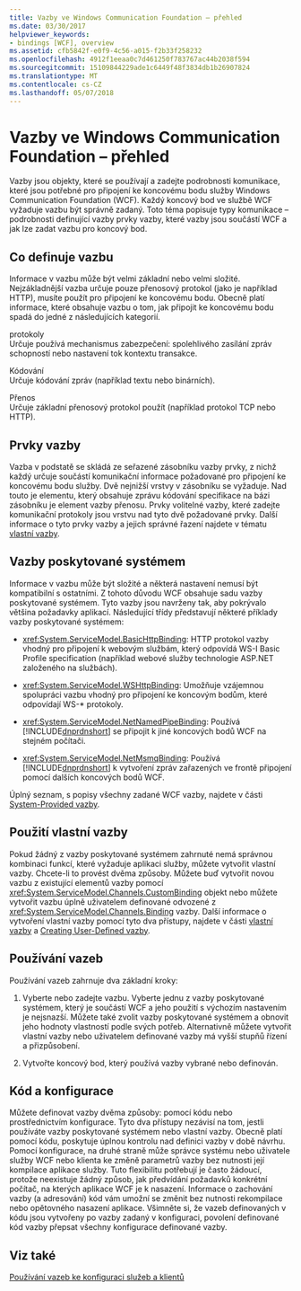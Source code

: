 ```yaml
---
title: Vazby ve Windows Communication Foundation – přehled
ms.date: 03/30/2017
helpviewer_keywords:
- bindings [WCF], overview
ms.assetid: cfb5842f-e0f9-4c56-a015-f2b33f258232
ms.openlocfilehash: 4912f1eeaa0c7d461250f783767ac44b2038f594
ms.sourcegitcommit: 15109844229ade1c6449f48f3834db1b26907824
ms.translationtype: MT
ms.contentlocale: cs-CZ
ms.lasthandoff: 05/07/2018
---
```

# <a name="windows-communication-foundation-bindings-overview"></a>Vazby ve Windows Communication Foundation – přehled
Vazby jsou objekty, které se používají a zadejte podrobnosti komunikace, které jsou potřebné pro připojení ke koncovému bodu služby Windows Communication Foundation (WCF). Každý koncový bod ve službě WCF vyžaduje vazbu být správně zadaný. Toto téma popisuje typy komunikace – podrobnosti definující vazby prvky vazby, které vazby jsou součástí WCF a jak lze zadat vazbu pro koncový bod.  
  
## <a name="what-a-binding-defines"></a>Co definuje vazbu  
 Informace v vazbu může být velmi základní nebo velmi složité. Nejzákladnější vazba určuje pouze přenosový protokol (jako je například HTTP), musíte použít pro připojení ke koncovému bodu. Obecně platí informace, které obsahuje vazbu o tom, jak připojit ke koncovému bodu spadá do jedné z následujících kategorií.  
  
 protokoly  
 Určuje používá mechanismus zabezpečení: spolehlivého zasílání zpráv schopností nebo nastavení tok kontextu transakce.  
  
 Kódování  
 Určuje kódování zpráv (například textu nebo binárních).  
  
 Přenos  
 Určuje základní přenosový protokol použít (například protokol TCP nebo HTTP).  
  
## <a name="the-elements-of-a-binding"></a>Prvky vazby  
 Vazba v podstatě se skládá ze seřazené zásobníku vazby prvky, z nichž každý určuje součástí komunikační informace požadované pro připojení ke koncovému bodu služby. Dvě nejnižší vrstvy v zásobníku se vyžaduje. Nad touto je elementu, který obsahuje zprávu kódování specifikace na bázi zásobníku je element vazby přenosu. Prvky volitelné vazby, které zadejte komunikační protokoly jsou vrstvu nad tyto dvě požadované prvky. Další informace o tyto prvky vazby a jejich správné řazení najdete v tématu [vlastní vazby](../../../docs/framework/wcf/extending/custom-bindings.md).  
  
## <a name="system-provided-bindings"></a>Vazby poskytované systémem  
 Informace v vazbu může být složité a některá nastavení nemusí být kompatibilní s ostatními. Z tohoto důvodu WCF obsahuje sadu vazby poskytované systémem. Tyto vazby jsou navrženy tak, aby pokrývalo většina požadavky aplikací. Následující třídy představují některé příklady vazby poskytované systémem:  
  
-   <xref:System.ServiceModel.BasicHttpBinding>: HTTP protokol vazby vhodný pro připojení k webovým službám, který odpovídá WS-I Basic Profile specification (například webové služby technologie ASP.NET založeného na službách).  
  
-   <xref:System.ServiceModel.WSHttpBinding>: Umožňuje vzájemnou spolupráci vazbu vhodný pro připojení ke koncovým bodům, které odpovídají WS-* protokoly.  
  
-   <xref:System.ServiceModel.NetNamedPipeBinding>: Používá [!INCLUDE[dnprdnshort](../../../includes/dnprdnshort-md.md)] se připojit k jiné koncových bodů WCF na stejném počítači.  
  
-   <xref:System.ServiceModel.NetMsmqBinding>: Používá [!INCLUDE[dnprdnshort](../../../includes/dnprdnshort-md.md)] k vytvoření zpráv zařazených ve frontě připojení pomocí dalších koncových bodů WCF.  
  
 Úplný seznam, s popisy všechny zadané WCF vazby, najdete v části [System-Provided vazby](../../../docs/framework/wcf/system-provided-bindings.md).  
  
## <a name="using-your-own-bindings"></a>Použití vlastní vazby  
 Pokud žádný z vazby poskytované systémem zahrnuté nemá správnou kombinaci funkcí, které vyžaduje aplikaci služby, můžete vytvořit vlastní vazby. Chcete-li to provést dvěma způsoby. Můžete buď vytvořit novou vazbu z existující elementů vazby pomocí <xref:System.ServiceModel.Channels.CustomBinding> objekt nebo můžete vytvořit vazbu úplně uživatelem definované odvozené z <xref:System.ServiceModel.Channels.Binding> vazby. Další informace o vytvoření vlastní vazby pomocí tyto dva přístupy, najdete v části [vlastní vazby](../../../docs/framework/wcf/extending/custom-bindings.md) a [Creating User-Defined vazby](../../../docs/framework/wcf/extending/creating-user-defined-bindings.md).  
  
## <a name="using-bindings"></a>Používání vazeb  
 Používání vazeb zahrnuje dva základní kroky:  
  
1.  Vyberte nebo zadejte vazbu. Vyberte jednu z vazby poskytované systémem, který je součástí WCF a jeho použití s výchozím nastavením je nejsnazší. Můžete také zvolit vazby poskytované systémem a obnovit jeho hodnoty vlastností podle svých potřeb. Alternativně můžete vytvořit vlastní vazby nebo uživatelem definované vazby má vyšší stupňů řízení a přizpůsobení.  
  
2.  Vytvořte koncový bod, který používá vazby vybrané nebo definován.  
  
## <a name="code-and-configuration"></a>Kód a konfigurace  
 Můžete definovat vazby dvěma způsoby: pomocí kódu nebo prostřednictvím konfigurace. Tyto dva přístupy nezávisí na tom, jestli používáte vazby poskytované systémem nebo vlastní vazby. Obecně platí pomocí kódu, poskytuje úplnou kontrolu nad definici vazby v době návrhu. Pomocí konfigurace, na druhé straně může správce systému nebo uživatele služby WCF nebo klienta ke změně parametrů vazby bez nutnosti její kompilace aplikace služby. Tuto flexibilitu potřebují je často žádoucí, protože neexistuje žádný způsob, jak předvídání požadavků konkrétní počítač, na kterých aplikace WCF je k nasazení. Informace o zachování vazby (a adresování) kód vám umožní se změnit bez nutnosti rekompilace nebo opětovného nasazení aplikace. Všimněte si, že vazeb definovaných v kódu jsou vytvořeny po vazby zadaný v konfiguraci, povolení definované kód vazby přepsat všechny konfigurace definované vazby.  
  
## <a name="see-also"></a>Viz také  
 [Používání vazeb ke konfiguraci služeb a klientů](../../../docs/framework/wcf/using-bindings-to-configure-services-and-clients.md)
